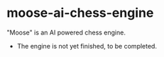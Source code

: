 # moose-ai-chess-engine
"Moose" is an AI powered chess engine.

- The engine is not yet finished, to be completed.
